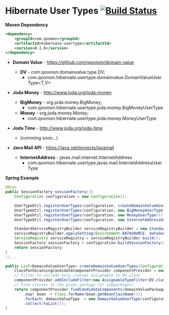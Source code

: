 Hibernate User Types
[![Build Status](https://travis-ci.com/qoomon/hibernate-user-type.svg?branch=master)](https://travis-ci.com/qoomon/hibernate-user-type)
===================
**Maven Dependency**
```xml
<dependency>
    <groupId>com.qoomon</groupId>
    <artifactId>hibernate-usertype</artifactId>
    <version>0.1.0</version>
</dependency>
```

* **Domain Value** - https://github.com/qoomon/domain-value
  * **DV<T>** - com.qoomon.domainvalue.type.DV;
    * com.qoomon.hibernate.usertype.domainvalue.DomainValueUserType<T,V> 

* **Joda Money** - http://www.joda.org/joda-money
  * **BigMoney** - org.joda.money.BigMoney;
    * com.qoomon.hibernate.usertype.joda.money.BigMoneyUserType
  * **Money** - org.joda.money.Money;
    * com.qoomon.hibernate.usertype.joda.money.MoneyUserType

* **Joda Time** - http://www.joda.org/joda-time
  * (comming soon...)

* **Java Mail API** - https://java.net/projects/javamail
  * **InternetAddress** - javax.mail.internet.InternetAddress
    * com.qoomon.hibernate.usertype.javax.mail.InternetAddressUserType


**Spring Example**
```java
@Bean
public SessionFactory sessionFactory(){
    Configuration configuration = new Configuration();

    UserTypeUtil.registerUserTypes(configuration, createDomainValueUserTypes(configuration, "com.qoomon.fancyapp.domainvalues"));
    UserTypeUtil.registerUserTypes(configuration, new BigMoneyUserType());
    UserTypeUtil.registerUserTypes(configuration, new MoneyUserType());
    UserTypeUtil.registerUserTypes(configuration, new InternetAddressUserType());

    StandardServiceRegistryBuilder serviceRegistryBuilder = new StandardServiceRegistryBuilder();
    serviceRegistryBuilder.applySetting(Environment.DATASOURCE, dataSource());
    ServiceRegistry serviceRegistry = serviceRegistryBuilder.build();
    SessionFactory sessionFactory = configuration.buildSessionFactory(serviceRegistry);
    return sessionFactory;
}
//...

public List<DomainValueUserType> createDomainValueUserTypes(Configuration configuration, String domainValuePackage){
    ClassPathScanningCandidateComponentProvider componentProvider = new ClassPathScanningCandidateComponentProvider(false);
    // Filter to include only classes assignable to DV.class
    componentProvider.addIncludeFilter(new AssignableTypeFilter(DV.class));
    // Find classes in the given package (or subpackages)
    return componentProvider.findCandidateComponents(domainValuePackage).stream()
        .map( bean -> Class.forName(bean.getBeanClassName()))
        .forEach( domainValueType -> new DomainValueUserType(configuration.getTypeResolver(), domainValueType))
        .collect(toList());
}

```
